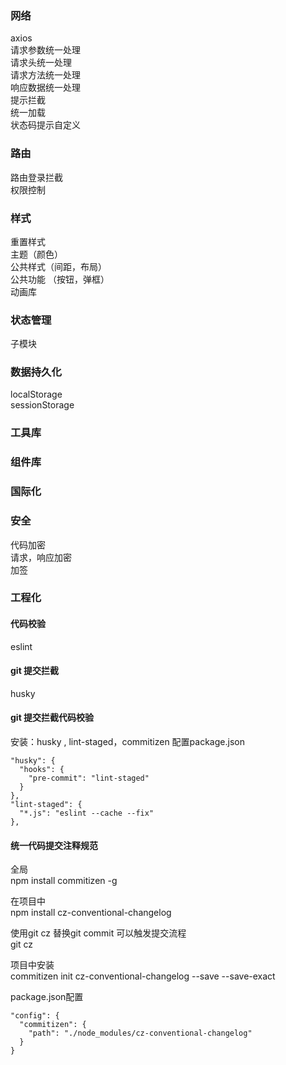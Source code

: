 
### 网络  
axios   
请求参数统一处理  
请求头统一处理  
请求方法统一处理  
响应数据统一处理  
提示拦截  
统一加载  
状态码提示自定义  

### 路由  
路由登录拦截  
权限控制  

###  样式
重置样式    
主题（颜色）    
公共样式（间距，布局）  
公共功能 （按钮，弹框）  
动画库    

### 状态管理  
子模块  

### 数据持久化  
localStorage  
sessionStorage  

### 工具库  


### 组件库  


### 国际化  


### 安全  
代码加密  
请求，响应加密  
加签  




### 工程化  
#### 代码校验  
eslint  
#### git 提交拦截  
husky  
#### git 提交拦截代码校验  
安装：husky , lint-staged，commitizen
配置package.json  

    "husky": {
      "hooks": {
        "pre-commit": "lint-staged"
      }
    },
    "lint-staged": {
      "*.js": "eslint --cache --fix"
    },


#### 统一代码提交注释规范  
全局  
npm install commitizen -g

在项目中  
npm install cz-conventional-changelog

使用git cz 替换git commit 可以触发提交流程  
git cz

项目中安装  
commitizen init cz-conventional-changelog --save --save-exact   

package.json配置

    "config": {
      "commitizen": {
        "path": "./node_modules/cz-conventional-changelog"
      }
    } 